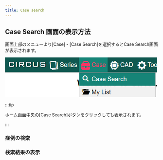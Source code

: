 ```yaml
---
title: Case search
---
```


## Case Search 画面の表示方法

画面上部のメニューより[Case] - [Case Search]を選択するとCase Search画面が表示されます。

![Case search from menu](case-search-from-menu.png "Case search from menu")

:::tip

ホーム画面中央の[Case Search]ボタンをクリックしても表示されます。

:::

### 症例の検索


### 検索結果の表示